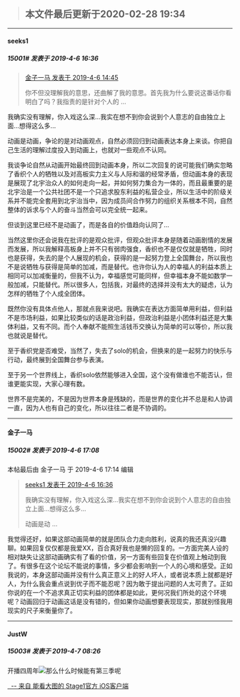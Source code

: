 > ## **本文件最后更新于2020-02-28 19:34** 


-----

####  seeks1  
##### 15001#       发表于 2019-4-6 16:36


<blockquote><a href="httphttps://bbs.saraba1st.com/2b/forum.php?mod=redirect&amp;goto=findpost&amp;pid=43192578&amp;ptid=1085129" target="_blank">金子一马 发表于 2019-4-6 14:45</a>

你不但没理解我的意思，还曲解了我的意思。首先我为什么要说这番话你看明白了吗？我指责的是针对个人的 ...</blockquote>
我确实没有理解，你入戏这么深...我实在想不到你会说到个人意志的自由独立上面...想得这么多...

动画是动画，争论的是对动画观点，自然必须回归到动画表达本身上来谈。你把自己生活的理解过度投入到动画上，也就对一些观点不认同。

我谈争论自然从动画开始最终回到动画本身，所以二次回复的说可能我们确实忽略了香织个人的牺牲以及对高板实力主义与人际和谐的经常矛盾，但动画本身的表现是展现了北宇治众人的如何走向一起，并如何努力集合为一体的，而且最重要的是北宇治是一个公共社团不是一个只追求股东利益的私营企业，所以生活中的阶级关系并不能完全套用到北宇治当中，因为成员间合作努力的组织关系根本不同，自然整体的诉求与个人的奋斗当然会可以完全统一起来。

但谈到这里已经不是动画了，而是各自的价值趋向认同了...

当然这里你还会说我在批评的是观众批评，但观众批评本身是随着动画剧情的发展而发展，所以我解释高板身上并不只有弱肉强食，香织也不是仅仅就是牺牲，同时也是获得，失去的是个人展现的机会，获得的是一起努力登上全国舞台，所以我也不是说牺牲与获得是简单的加减，而是替代。也许你认为人的幸福人的利益本质上相同可以加减衡量的，但我不认为，幸福感觉可能同样，但幸福本身不能如数学一般加减，只能替代。所以很多人，包括我，对最终的选择并没有太大的疑虑，认为怎样的牺牲了个人成全团体。


既然你没有具体点他人，那就点我来说吧。我确实在表达方面简单用利益，但利益不是市场利益，如果比较类似的话是政治利益，但政治利益是小团体利益还是大集体利益，又有不同。而个人奉献不能照生活钱币交换认为简单的可以等价，所以我也就说是替代。

至于香织党是否难受，当然了，失去了solo的机会，但换来的是一起努力的快乐与行动，最终展到全国舞台参与表演。

至于另一个世界线上，香织solo依然能够进入全国，这个没有做谁也不能否认，但谁更能实现，大家心理有数。

世界不是完美的，不是因为世界本身是残缺的，而是世界的变化并不总是和人协调一直，因为人也有自己的变化，所以往往二者是不协调的。


-----

####  金子一马  
##### 15002#       发表于 2019-4-6 17:08


 本帖最后由 金子一马 于 2019-4-6 17:14 编辑 
<blockquote><a href="httphttps://bbs.saraba1st.com/2b/forum.php?mod=redirect&amp;goto=findpost&amp;pid=43193691&amp;ptid=1085129" target="_blank">seeks1 发表于 2019-4-6 16:36</a>

我确实没有理解，你入戏这么深...我实在想不到你会说到个人意志的自由独立上面...想得这么多...

动画是动 ...</blockquote>
我觉得还好，如果这部动画简单的就是团队合力走向胜利，说真的我还真没兴趣聊。如果回复仅仅都是我爱XX，百合真好我也是懒的回复的。一方面完美人设的相对缺失让这部动画确实有了看的价值，另一方面有些回复在价值观上触动到我了。有很多在这个论坛不能说的事情，多少都会影响到一个人的心境和感受。正如我说的，本身这部动画并没有什么真正意义上的好人坏人，或者说本质上就都是好人，为什么我会重点说到优子而不能忍呢？因为敢于提出问题的人太可贵了。正如你说的在一个不追求真正切实利益的团体都是如此，更何况我们所处的这个环境呢？动画回归于动画这话是没有错的，但如果你动画想要表现现实，那就别怪我用现实的尺子来衡量你了。


-----

####  JustW  
##### 15003#       发表于 2019-4-7 08:26


开播四周年<img src="https://static.saraba1st.com/image/smiley/face2017/067.png" referrerpolicy="no-referrer">那么什么时候能有第三季呢

[  -- 来自 能看大图的 Stage1官方 iOS客户端](https://itunes.apple.com/fi/app/saraba1st/id1221237470?mt=8)


                                                 